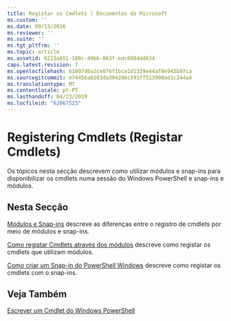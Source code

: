 ```yaml
---
title: Registar os Cmdlets | Documentos da Microsoft
ms.custom: ''
ms.date: 09/13/2016
ms.reviewer: ''
ms.suite: ''
ms.tgt_pltfrm: ''
ms.topic: article
ms.assetid: 6215a651-100c-49bb-863f-edc6984dd634
caps.latest.revision: 7
ms.openlocfilehash: 61807d6a2ce076f1bca1d1329e44af8e943b97ca
ms.sourcegitcommit: e7445ba8203da304286c591ff513900ad1c244a4
ms.translationtype: MT
ms.contentlocale: pt-PT
ms.lasthandoff: 04/23/2019
ms.locfileid: "62067523"
---
```

# <a name="registering-cmdlets"></a>Registering Cmdlets (Registar Cmdlets)

Os tópicos nesta secção descrevem como utilizar módulos e snap-ins para disponibilizar os cmdlets numa sessão do Windows PowerShell e snap-ins e módulos.

## <a name="in-this-section"></a>Nesta Secção

[Módulos e Snap-ins](./modules-and-snap-ins.md) descreve as diferenças entre o registro de cmdlets por meio de módulos e snap-ins.

[Como registar Cmdlets através dos módulos](./how-to-import-cmdlets-using-modules.md) descreve como registar os cmdlets que utilizam módulos.

[Como criar um Snap-in do PowerShell Windows](./how-to-create-a-windows-powershell-snap-in.md) descreve como registar os cmdlets com o snap-ins.

## <a name="see-also"></a>Veja Também

[Escrever um Cmdlet do Windows PowerShell](./writing-a-windows-powershell-cmdlet.md)
